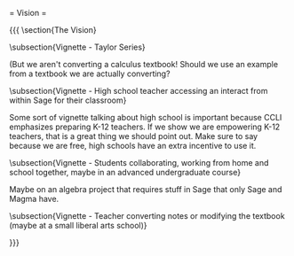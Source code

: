 = Vision =

{{{
\section{The Vision}


\subsection{Vignette - Taylor Series}

(But we aren't converting a calculus textbook! Should we use an example
from a textbook we are actually converting?


\subsection{Vignette - High school teacher accessing an interact from within
Sage for their classroom}

Some sort of vignette talking about high school is important because
CCLI emphasizes preparing K-12 teachers. If we show we are empowering
K-12 teachers, that is a great thing we should point out. Make sure
to say because we are free, high schools have an extra incentive to
use it.


\subsection{Vignette - Students collaborating, working from home and school
together, maybe in an advanced undergraduate course}

Maybe on an algebra project that requires stuff in Sage that only
Sage and Magma have.


\subsection{Vignette - Teacher converting notes or modifying the textbook (maybe
at a small liberal arts school)}

}}}
